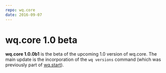 ```yaml
---
repo: wq.core
date: 2016-09-07
---
```


# wq.core 1.0 beta

**wq.core 1.0.0b1** is the beta of the upcoming 1.0 version of wq.core. The main update is the incorporation of the `wq versions` command (which was previously part of [wq.start](https://wq.io/wq.start)).
